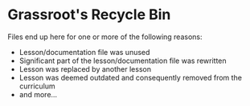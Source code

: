 # Grassroot's Recycle Bin

Files end up here for one or more of the following reasons:

- Lesson/documentation file was unused
- Significant part of the lesson/documentation file was rewritten
- Lesson was replaced by another lesson
- Lesson was deemed outdated and consequently removed from the curriculum
- and more...
